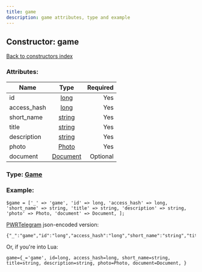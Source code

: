 ```yaml
---
title: game
description: game attributes, type and example
---
```

## Constructor: game  
[Back to constructors index](index.md)



### Attributes:

| Name     |    Type       | Required |
|----------|:-------------:|---------:|
|id|[long](../types/long.md) | Yes|
|access\_hash|[long](../types/long.md) | Yes|
|short\_name|[string](../types/string.md) | Yes|
|title|[string](../types/string.md) | Yes|
|description|[string](../types/string.md) | Yes|
|photo|[Photo](../types/Photo.md) | Yes|
|document|[Document](../types/Document.md) | Optional|



### Type: [Game](../types/Game.md)


### Example:

```
$game = ['_' => 'game', 'id' => long, 'access_hash' => long, 'short_name' => string, 'title' => string, 'description' => string, 'photo' => Photo, 'document' => Document, ];
```  

[PWRTelegram](https://pwrtelegram.xyz) json-encoded version:

```
{"_":"game","id":"long","access_hash":"long","short_name":"string","title":"string","description":"string","photo":"Photo","document":"Document"}
```


Or, if you're into Lua:  


```
game={_='game', id=long, access_hash=long, short_name=string, title=string, description=string, photo=Photo, document=Document, }

```



